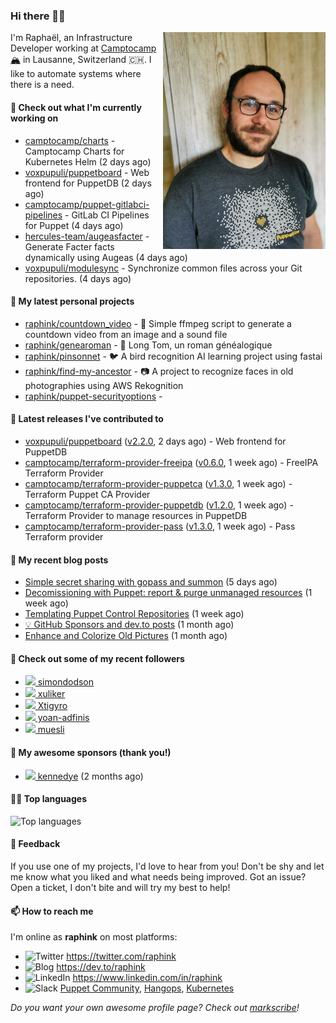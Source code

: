 ### Hi there 👋🏼

<img align="right" src="https://raw.githubusercontent.com/raphink/raphink/master/assets/raphink.jpg" width="260">


I'm Raphaël, an Infrastructure Developer working at [Camptocamp 🏔](https://github.com/camptocamp) in Lausanne, Switzerland 🇨🇭.
I like to automate systems where there is a need.


#### 👷 Check out what I'm currently working on

- [camptocamp/charts](https://github.com/camptocamp/charts) - Camptocamp Charts for Kubernetes Helm (2 days ago)
- [voxpupuli/puppetboard](https://github.com/voxpupuli/puppetboard) - Web frontend for PuppetDB (2 days ago)
- [camptocamp/puppet-gitlabci-pipelines](https://github.com/camptocamp/puppet-gitlabci-pipelines) - GitLab CI Pipelines for Puppet (4 days ago)
- [hercules-team/augeasfacter](https://github.com/hercules-team/augeasfacter) - Generate Facter facts dynamically using Augeas (4 days ago)
- [voxpupuli/modulesync](https://github.com/voxpupuli/modulesync) - Synchronize common files across your Git repositories. (4 days ago)

#### 🌱 My latest personal projects

- [raphink/countdown_video](https://github.com/raphink/countdown_video) - 🎥 Simple ffmpeg script to generate a countdown video from an image and a sound file
- [raphink/genearoman](https://github.com/raphink/genearoman) - 📖 Long Tom, un roman généalogique
- [raphink/pinsonnet](https://github.com/raphink/pinsonnet) - 🐦 A bird recognition AI learning project using fastai
- [raphink/find-my-ancestor](https://github.com/raphink/find-my-ancestor) - 📷 A project to recognize faces in old photographies using AWS Rekognition
- [raphink/puppet-securityoptions](https://github.com/raphink/puppet-securityoptions) - 

#### 🔭 Latest releases I've contributed to

- [voxpupuli/puppetboard](https://github.com/voxpupuli/puppetboard) ([v2.2.0](https://github.com/voxpupuli/puppetboard/releases/tag/v2.2.0), 2 days ago) - Web frontend for PuppetDB
- [camptocamp/terraform-provider-freeipa](https://github.com/camptocamp/terraform-provider-freeipa) ([v0.6.0](https://github.com/camptocamp/terraform-provider-freeipa/releases/tag/v0.6.0), 1 week ago) - FreeIPA Terraform Provider
- [camptocamp/terraform-provider-puppetca](https://github.com/camptocamp/terraform-provider-puppetca) ([v1.3.0](https://github.com/camptocamp/terraform-provider-puppetca/releases/tag/v1.3.0), 1 week ago) - Terraform Puppet CA Provider
- [camptocamp/terraform-provider-puppetdb](https://github.com/camptocamp/terraform-provider-puppetdb) ([v1.2.0](https://github.com/camptocamp/terraform-provider-puppetdb/releases/tag/v1.2.0), 1 week ago) - Terraform Provider to manage resources in PuppetDB
- [camptocamp/terraform-provider-pass](https://github.com/camptocamp/terraform-provider-pass) ([v1.3.0](https://github.com/camptocamp/terraform-provider-pass/releases/tag/v1.3.0), 1 week ago) - Pass Terraform provider

#### 📜 My recent blog posts

- [Simple secret sharing with gopass and summon](https://dev.to/camptocamp-ops/simple-secret-sharing-with-gopass-and-summon-40jk) (5 days ago)
- [Decomissioning with Puppet: report &amp; purge unmanaged resources](https://dev.to/camptocamp-ops/decomissioning-with-puppet-report-purge-unmanaged-resources-1jgk) (1 week ago)
- [Templating Puppet Control Repositories](https://dev.to/camptocamp-ops/templating-puppet-control-repositories-3pk7) (1 week ago)
- [💡 GitHub Sponsors and dev.to posts](https://dev.to/raphink/github-sponsors-and-dev-to-posts-51b1) (1 month ago)
- [Enhance and Colorize Old Pictures](https://dev.to/raphink/enhance-and-colorize-old-pictures-5c9g) (1 month ago)

#### 👥 Check out some of my recent followers

- [<img src="https://avatars0.githubusercontent.com/u/5605960?v=4" height="20"/> simondodson](https://github.com/simondodson)
- [<img src="https://avatars1.githubusercontent.com/u/5671315?u=93a0f5660162ee6430c710cd6fd3242a00982fd9&amp;v=4" height="20"/> xuliker](https://github.com/xuliker)
- [<img src="https://avatars3.githubusercontent.com/u/11665162?v=4" height="20"/> Xtigyro](https://github.com/Xtigyro)
- [<img src="https://avatars0.githubusercontent.com/u/67725449?u=77d3df350e98ed871d077e4eab5b89a3039b542f&amp;v=4" height="20"/> yoan-adfinis](https://github.com/yoan-adfinis)
- [<img src="https://avatars0.githubusercontent.com/u/146378?u=a8f07db1dc640cc093fbe7ec95a1cb72fb648b19&amp;v=4" height="20"/> muesli](https://github.com/muesli)


#### 💚 My awesome sponsors (thank you!)

- [<img src="https://avatars1.githubusercontent.com/u/1110127?v=4" height="20"/> kennedye](https://github.com/kennedye) (2 months ago)


#### 👨‍💻 Top languages

![Top languages](https://github-readme-stats.vercel.app/api/top-langs/?username=raphink&hide_title=true)


#### 💬 Feedback

If you use one of my projects, I'd love to hear from you!
Don't be shy and let me know what you liked and what needs being improved.
Got an issue? Open a ticket, I don't bite and will try my best to help!


#### 📫 How to reach me

I'm online as **raphink** on most platforms:

- <img src="https://raw.githubusercontent.com/FortAwesome/Font-Awesome/master/svgs/brands/twitter.svg" width="20" alt="Twitter" /> https://twitter.com/raphink
- <img src="https://raw.githubusercontent.com/FortAwesome/Font-Awesome/master/svgs/brands/dev.svg" width="20" alt="Blog" /> https://dev.to/raphink
- <img src="https://raw.githubusercontent.com/FortAwesome/Font-Awesome/master/svgs/brands/linkedin.svg" width="20" alt="LinkedIn" /> https://www.linkedin.com/in/raphink
- <img src="https://raw.githubusercontent.com/FortAwesome/Font-Awesome/master/svgs/brands/slack.svg" width="20" alt="Slack" /> [Puppet Community](https://slack.puppet.com/), [Hangops](https://signup.hangops.com/), [Kubernetes](https://slack.k8s.io/)

*Do you want your own awesome profile page? Check out [markscribe](https://github.com/muesli/markscribe)!*
